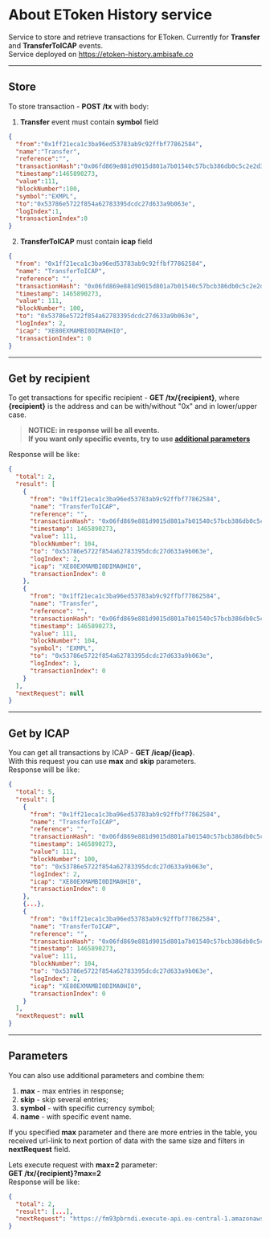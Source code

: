 # About EToken History service
Service to store and retrieve transactions for EToken. Currently for **Transfer** and **TransferToICAP** events.  
Service deployed on <https://etoken-history.ambisafe.co>

**********

## Store
To store transaction - **POST /tx** with body:  
1) **Transfer** event must contain **symbol** field
```json
{  
  "from":"0x1ff21eca1c3ba96ed53783ab9c92ffbf77862584",
  "name":"Transfer",
  "reference":"",
  "transactionHash":"0x06fd869e881d9015d801a7b01540c57bcb386db0c5c2e2d31b4711a97ac5b9df",
  "timestamp":1465890273,
  "value":111,
  "blockNumber":100,
  "symbol":"EXMPL",
  "to":"0x53786e5722f854a62783395dcdc27d633a9b063e",
  "logIndex":1,
  "transactionIndex":0
}
```
2) **TransferToICAP** must contain **icap** field
```json
{
  "from": "0x1ff21eca1c3ba96ed53783ab9c92ffbf77862584",
  "name": "TransferToICAP",
  "reference": "",
  "transactionHash": "0x06fd869e881d9015d801a7b01540c57bcb386db0c5c2e2d31b4711a97ac5b9df",
  "timestamp": 1465890273,
  "value": 111,
  "blockNumber": 100,
  "to": "0x53786e5722f854a62783395dcdc27d633a9b063e",
  "logIndex": 2,
  "icap": "XE80EXMAMBI0DIMA0HI0",
  "transactionIndex": 0
}
```

**********

## Get by recipient
To get transactions for specific recipient - **GET /tx/{recipient}**, where **{recipient}** is the address and can be with/without "0x" and in lower/upper case.
> **NOTICE: in response will be all events.
<br>If you want only specific events, try to use [additional parameters](#parameters)**

Response will be like:
```json
{
  "total": 2,
  "result": [
    {
      "from": "0x1ff21eca1c3ba96ed53783ab9c92ffbf77862584",
      "name": "TransferToICAP",
      "reference": "",
      "transactionHash": "0x06fd869e881d9015d801a7b01540c57bcb386db0c5c2e2d31b4711a97ac5b9df",
      "timestamp": 1465890273,
      "value": 111,
      "blockNumber": 104,
      "to": "0x53786e5722f854a62783395dcdc27d633a9b063e",
      "logIndex": 2,
      "icap": "XE80EXMAMBI0DIMA0HI0",
      "transactionIndex": 0
    },
    {
      "from": "0x1ff21eca1c3ba96ed53783ab9c92ffbf77862584",
      "name": "Transfer",
      "reference": "",
      "transactionHash": "0x06fd869e881d9015d801a7b01540c57bcb386db0c5c2e2d31b4711a97ac5b9df",
      "timestamp": 1465890273,
      "value": 111,
      "blockNumber": 104,
      "symbol": "EXMPL",
      "to": "0x53786e5722f854a62783395dcdc27d633a9b063e",
      "logIndex": 1,
      "transactionIndex": 0
    }
  ],
  "nextRequest": null
}
```

**********

## Get by ICAP
You can get all transactions by ICAP - **GET /icap/{icap}**.
<br>With this request you can use **max** and **skip** parameters.
<br>Response will be like:
```json
{
  "total": 5,
  "result": [
    {
      "from": "0x1ff21eca1c3ba96ed53783ab9c92ffbf77862584",
      "name": "TransferToICAP",
      "reference": "",
      "transactionHash": "0x06fd869e881d9015d801a7b01540c57bcb386db0c5c2e2d31b4711a97ac5b9df",
      "timestamp": 1465890273,
      "value": 111,
      "blockNumber": 100,
      "to": "0x53786e5722f854a62783395dcdc27d633a9b063e",
      "logIndex": 2,
      "icap": "XE80EXMAMBI0DIMA0HI0",
      "transactionIndex": 0
    },
    {...},
    {
      "from": "0x1ff21eca1c3ba96ed53783ab9c92ffbf77862584",
      "name": "TransferToICAP",
      "reference": "",
      "transactionHash": "0x06fd869e881d9015d801a7b01540c57bcb386db0c5c2e2d31b4711a97ac5b9df",
      "timestamp": 1465890273,
      "value": 111,
      "blockNumber": 104,
      "to": "0x53786e5722f854a62783395dcdc27d633a9b063e",
      "logIndex": 2,
      "icap": "XE80EXMAMBI0DIMA0HI0",
      "transactionIndex": 0
    }
  ],
  "nextRequest": null
}
```

**********

## Parameters
You can also use additional parameters and combine them:

1. **max** - max entries in response;
2. **skip** - skip several entries;
3. **symbol** - with specific currency symbol;
4. **name** - with specific event name.
 
If you specified **max** parameter and there are more entries in the table, you received url-link to next portion of data with the same size and filters in **nextRequest** field.

Lets execute request with **max=2** parameter:  
**GET /tx/{recipient}?max=2**  
Response will be like:
```json
{
  "total": 2,
  "result": [...],
  "nextRequest": "https://fm93pbrndi.execute-api.eu-central-1.amazonaws.com/stage/tx/0x53786e5722f854a62783395dcdc27d633a9b063e?start=000000104-1&max=2"
}
```